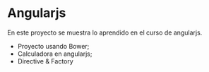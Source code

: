 # Angularjs
En este proyecto se muestra lo aprendido en el curso de angularjs.

 * Proyecto usando Bower;
 * Calculadora en angularjs;
 * Directive & Factory


